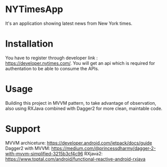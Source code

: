 # NYTimesApp
It's an application showing latest news from New York times.

# Installation
You have to register through developer link : https://developer.nytimes.com/.
You will get an api which is required for authentation to be able to consume the APIs.

# Usage
Building this project in MVVM pattern, to take advantage of observation, also using RXJava combined with Dagger2 for more clean, maintable code.

# Support
MVVM archiceture: https://developer.android.com/jetpack/docs/guide
Dagger2 with MVVM: https://medium.com/@princessdharmy/dagger-2-with-mvvm-simplified-3215b3cf4c96
RXjava2: https://www.toptal.com/android/functional-reactive-android-rxjava




